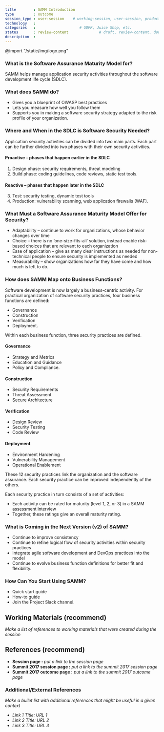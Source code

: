 ```yaml
---
title        : SAMM Introduction
type         : outcome
session_type : user-session    # working-session, user-session, product-sesssion
technology   :
categories   :                    # GDPR, Juice Shop, etc.
status       : review-content              # draft, review-content, done
description  :
---
```


@import "/static/img/logo.png"


### What is the Software Assurance Maturity Model for?
SAMM helps manage application security activities throughout the software development life cycle (SDLC).

### What does SAMM do?
-	Gives you a blueprint of OWASP best practices
-	Lets you measure how well you follow them
-	Supports you in making a software security strategy adapted to the risk profile of your organization.

### Where and When in the SDLC is Software Security Needed?

Application security activities can be divided into two main parts. Each part can be further divided into two phases with their own security activities.

#### Proactive – phases that happen earlier in the SDLC
1.	Design phase: security requirements, threat modeling
2.	Build phase:  coding guidelines, code reviews, static test tools.

#### Reactive – phases that happen later in the SDLC
3.	Test: security testing, dynamic test tools
4.	Production: vulnerability scanning, web application firewalls (WAF).

### What Must a Software Assurance Maturity Model Offer for Security?
-	Adaptability – continue to work for organizations, whose behavior changes over time
-	Choice – there is no ‘one-size-fits-all’ solution, instead enable risk-based choices that are relevant to each organization
-	Ease of application – give as many clear instructions as needed for non-technical people to ensure security is implemented as needed
-	Measurability – show organizations how far they have come and how much is left to do.


### How does SAMM Map onto Business Functions?

Software development is now largely a business-centric activity. For practical organization of software security practices, four business functions are defined:
-	Governance
-	Construction
-	Verification
-	Deployment.


Within each business function, three security practices are defined.

#### Governance
-	Strategy and Metrics
-	Education and Guidance
-	Policy and Compliance.

#### Construction
-	Security Requirements
-	Threat Assessment
-	Secure Architecture

#### Verification
-	Design Review
-	Security Testing
-	Code Review

#### Deployment
-	Environment Hardening
-	Vulnerability Management
-	Operational Enablement

These 12 security practices link the organization and the software assurance. Each security practice can be improved independently of the others.

Each security practice in turn consists of a set of activities:
-	Each activity can be rated for maturity (level 1, 2, or 3) in a SAMM assessment interview
-	Together, these ratings give an overall maturity rating.

### What is Coming in the Next Version (v2) of SAMM?
-	Continue to improve consistency
-	Continue to refine logical flow of security activities within security practices
-	Integrate agile software development and DevOps practices into the model
-	Continue to evolve business function definitions for better fit and flexibility.

### How Can You Start Using SAMM?
-	Quick start guide
-	How-to guide
-	Join the Project Slack channel.


## Working Materials (recommend)

*Make a list of references to working materials that were created during the session*

## References (recommend)
- **Session page :** *put a link to the session page*
- **Summit 2017 session page :** *put a link to the summit 2017 session page*
- **Summit 2017 outcome page :** *put a link to the summit 2017 outcome page*

### Additional/External References
*Make a bullet list with additional references that might be useful in a given context*

* *Link 1 Title: URL 1*
* *Link 2 Title: URL 2*
* *Link 3 Title: URL 3*
